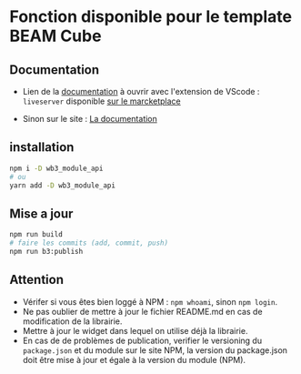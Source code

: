 # Fonction disponible pour le template BEAM Cube

## Documentation

- Lien de la [documentation](./docs/index.html ) à ouvrir avec l'extension de VScode : `liveserver`
disponible [sur le marcketplace](https://marketplace.visualstudio.com/items?itemName=ritwickdey.LiveServer)

- Sinon sur le site : [La documentation](https://beam-cube.github.io/WB3_module_Api/)

## installation

```sh
npm i -D wb3_module_api
# ou 
yarn add -D wb3_module_api
```

## Mise a jour

```sh
npm run build
# faire les commits (add, commit, push)
npm run b3:publish 
```

## Attention

- Vérifer si vous êtes bien loggé à NPM : `npm whoami`, sinon `npm login`.
- Ne pas oublier de mettre à jour le fichier README.md en cas de modification de la librairie.
- Mettre à jour le widget dans lequel on utilise déjà la librairie.
- En cas de de problèmes de publication, verifier le versioning du `package.json` et du module sur le site NPM, la version du package.json doit être mise à jour et égale à la version du module (NPM).

